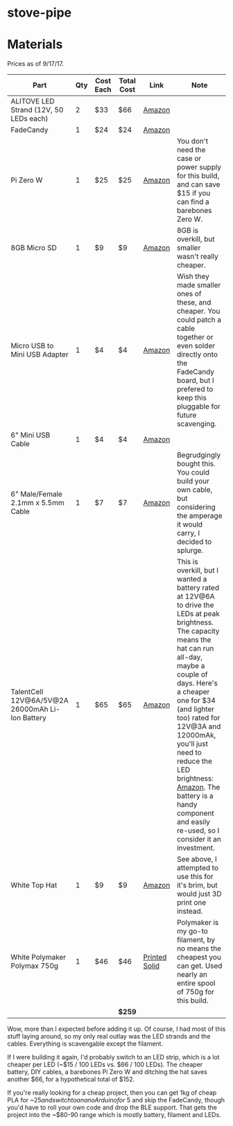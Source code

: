 # stove-pipe

# Materials

Prices as of 9/17/17.

|Part|Qty|Cost Each|Total Cost|Link|Note|
|---|---|---|---|---|---|
|ALITOVE LED Strand (12V, 50 LEDs each)|2|$33|$66|[Amazon](https://www.amazon.com/ALITOVE-Individually-Addressable-Non-waterproof-Raspberry/dp/B014R5PC42/ref=sr_ph_1?ie=UTF8&qid=1505708800&sr=sr-1&keywords=alitove)||
|FadeCandy|1|$24|$24|[Amazon](https://www.amazon.com/Adafruit-FadeCandy-Dithering-USB-Controlled-NeoPixels/dp/B00JHJJF9W/ref=sr_1_1?ie=UTF8&qid=1505709068&sr=8-1&keywords=fadecandy)||
|Pi Zero W|1|$25|$25|[Amazon](https://www.amazon.com/CanaKit-Raspberry-Wireless-Official-Supply/dp/B071L2ZQZX/ref=sr_1_3?s=electronics&ie=UTF8&qid=1505709129&sr=1-3&keywords=pi+zero+w)|You don't need the case or power supply for this build, and can save $15 if you can find a barebones Zero W.|
|8GB Micro SD|1|$9|$9|[Amazon](https://www.amazon.com/gp/product/B010Q57SEE/ref=oh_aui_detailpage_o00_s00?ie=UTF8&psc=1)|8GB is overkill, but smaller wasn't really cheaper.|
|Micro USB to Mini USB Adapter|1|$4|$4|[Amazon](https://www.amazon.com/gp/product/B018M8YNDG/ref=od_aui_detailpages01?ie=UTF8&psc=1)|Wish they made smaller ones of these, and cheaper.  You could patch a cable together or even solder directly onto the FadeCandy board, but I prefered to keep this pluggable for future scavenging.|
|6" Mini USB Cable|1|$4|$4|[Amazon](https://www.amazon.com/gp/product/B00VU7PTKI/ref=oh_aui_detailpage_o02_s01?ie=UTF8&psc=1)||
|6" Male/Female 2.1mm x 5.5mm Cable|1|$7|$7|[Amazon](https://www.amazon.com/gp/product/B00FTH6WNS/ref=oh_aui_detailpage_o02_s00?ie=UTF8&psc=1)|Begrudgingly bought this.  You could build your own cable, but considering the amperage it would carry, I decided to splurge.|
|TalentCell 12V@6A/5V@2A 26000mAh Li-Ion Battery|1|$65|$65|[Amazon](https://www.amazon.com/gp/product/B016BJCRUO/ref=oh_aui_detailpage_o07_s00?ie=UTF8&psc=1)|This is overkill, but I wanted a battery rated at 12V@6A to drive the LEDs at peak brightness.  The capacity means the hat can run all-day, maybe a couple of days.  Here's a cheaper one for $34 (and lighter too) rated for 12V@3A and 12000mAk, you'll just need to reduce the LED brightness:  [Amazon](https://www.amazon.com/TalentCell-Rechargeable-12000mAh-Multi-led-indicator/dp/B00ME3ZH7C/ref=pd_sim_469_2?_encoding=UTF8&pd_rd_i=B00ME3ZH7C&pd_rd_r=JTRMQQ5059P468BMM7Q8&pd_rd_w=CCvzY&pd_rd_wg=HyrRu&psc=1&refRID=JTRMQQ5059P468BMM7Q8).  The battery is a handy component and easily re-used, so I consider it an investment.|
|White Top Hat|1|$9|$9|[Amazon](https://www.amazon.com/gp/product/B003E98N9O/ref=oh_aui_detailpage_o03_s00?ie=UTF8&psc=1)|See above, I attempted to use this for it's brim, but would just 3D print one instead.|
|White Polymaker Polymax 750g|1|$46|$46|[Printed Solid](https://printedsolid.com/products/polymaker-polymax-pla-3mm-x-750g?variant=35756291468)|Polymaker is my go-to filament, by no means the cheapest you can get.  Used nearly an entire spool of 750g for this build.|
||||**$259**||

Wow, more than I expected before adding it up.  Of course, I had most of this stuff laying around, so my only real outlay was the LED strands and the cables.  Everything is scavengable except the filament.

If I were building it again, I'd probably switch to an LED strip, which is a lot cheaper per LED (~$15 / 100 LEDs vs. $66 / 100 LEDs).  The cheaper battery, DIY cables, a barebones Pi Zero W and ditching the hat saves another $66, for a hypothetical total of $152.

If you're really looking for a cheap project, then you can get 1kg of cheap PLA for ~$25 and switch to a nano Arduino for ~$5 and skip the FadeCandy, though you'd have to roll your own code and drop the BLE support.  That gets the project into the ~$80-90 range which is mostly battery, filament and LEDs.
